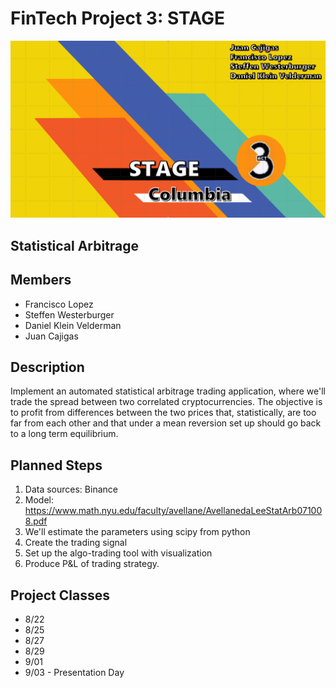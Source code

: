 # FinTech Project 3: STAGE

![STAGE](./STAGE.PNG)

## Statistical Arbitrage 

## Members
- Francisco Lopez
- Steffen Westerburger
- Daniel Klein Velderman
- Juan Cajigas

## Description
Implement an automated statistical arbitrage trading application, where we'll trade the spread between two correlated cryptocurrencies. The objective is to profit from differences between the two prices that, statistically, are too far from each other and that under a mean reversion set up should go back to a long term equilibrium. 

## Planned Steps
1. Data sources: Binance
2. Model: https://www.math.nyu.edu/faculty/avellane/AvellanedaLeeStatArb071008.pdf
3. We'll estimate the parameters using scipy from python
4. Create the trading signal
5. Set up the algo-trading tool with visualization
6. Produce P&L of trading strategy.  

## Project Classes 
- 8/22
- 8/25
- 8/27
- 8/29
- 9/01
- 9/03 - Presentation Day




